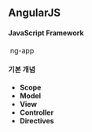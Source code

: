 ## AngularJS

#### JavaScript Framework 

​	ng-app 

#### 기본 개념

- __Scope__
- __Model__
- __View__
- __Controller__
- __Directives__













